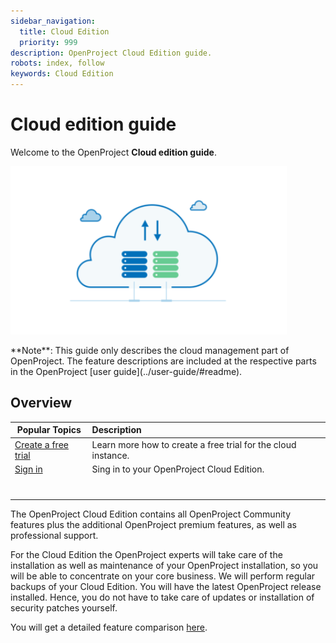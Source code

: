 ```yaml
---
sidebar_navigation:
  title: Cloud Edition
  priority: 999
description: OpenProject Cloud Edition guide.
robots: index, follow
keywords: Cloud Edition
---
```

# Cloud edition guide

Welcome to the OpenProject **Cloud edition guide**.

![image-20200113133750107](image-20200113133750107.png)

<div class="alert alert-info" role="alert">
**Note**: This guide only describes the cloud management part of OpenProject. The feature descriptions are included at the respective parts in the OpenProject [user guide](../user-guide/#readme).
</div>

## Overview

| Popular Topics                                     | Description                                                  |
| -------------------------------------------------- | :----------------------------------------------------------- |
| [Create a free trial](./create-trial-installation) | Learn more how to create a free trial for the cloud instance. |
| [Sign in](./sign-in/)                              | Sing in to your OpenProject Cloud Edition.                   |
|                                                    |                                                              |
|                                                    |                                                              |
|                                                    |                                                              |
|                                                    |                                                              |
|                                                    |                                                              |
|                                                    |                                                              |
|                                                    |                                                              |

The OpenProject Cloud Edition contains all OpenProject Community features plus the additional OpenProject premium features, as well as professional support.

For the Cloud Edition the OpenProject experts will take care of the installation as well as maintenance of your OpenProject installation, so you will be able to concentrate on your core business. We will perform regular backups of your Cloud Edition. You will have the latest OpenProject release installed. Hence, you do not have to take care of updates or installation of security patches yourself.

You will get a detailed feature comparison [here](https://www.openproject.org/pricing/#features).